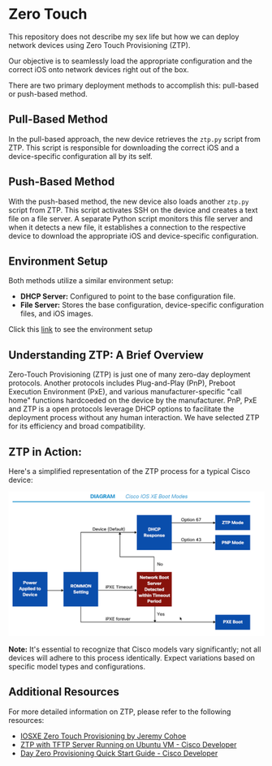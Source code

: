 # Zero Touch 
This repository does not describe my sex life but how we can deploy network devices using Zero Touch Provisioning (ZTP). 

Our objective is to seamlessly load the appropriate configuration and the correct iOS onto network devices right out of the box.

There are two primary deployment methods to accomplish this: pull-based or push-based method.

## Pull-Based Method
In the pull-based approach, the new device retrieves the `ztp.py` script from ZTP. This script is responsible for downloading the correct iOS and a device-specific configuration all by its self.

## Push-Based Method
With the push-based method, the new device also loads another `ztp.py` script from ZTP. This script activates SSH on the device and creates a text file on a file server. A separate Python script monitors this file server and when it detects a new file, it establishes a connection to the respective device to download the appropriate iOS and device-specific configuration.


## Environment Setup
Both methods utilize a similar environment setup:
- **DHCP Server:** Configured to point to the base configuration file.
- **File Server:** Stores the base configuration, device-specific configuration files, and iOS images.

Click this [link](https://github.com/LetMeGoogleIt4You/CiscoZeroTouch/blob/main/Environment%20Setup/README.md) to see the environment setup

## Understanding ZTP: A Brief Overview
Zero-Touch Provisioning (ZTP) is just one of many zero-day deployment protocols. Another protocols includes Plug-and-Play (PnP), Preboot Execution Environment (PxE), and various manufacturer-specific "call home" functions hardcoeded on the device by the manufacturer. PnP, PxE and ZTP is a open protocols leverage DHCP options to facilitate the deployment process without any human interaction. 
We have selected ZTP for its efficiency and broad compatibility.

## ZTP in Action: 
Here's a simplified representation of the ZTP process for a typical Cisco device:

![Diagram](https://github.com/LetMeGoogleIt4You/CiscoZeroTouch/blob/main/Picure/Cisco%20XE%20boot%20modes.png)

**Note:** It's essential to recognize that Cisco models vary significantly; not all devices will adhere to this process identically. Expect variations based on specific model types and configurations.

## Additional Resources
For more detailed information on ZTP, please refer to the following resources:
- [IOSXE Zero Touch Provisioning by Jeremy Cohoe](https://github.com/jeremycohoe/IOSXE-Zero-Touch-Provisioning)
- [ZTP with TFTP Server Running on Ubuntu VM - Cisco Developer](https://developer.cisco.com/docs/ios-xe/#!zero-touch-provisioning/ztp-with-tftp-server-running-on-ubuntu-vm)
- [Day Zero Provisioning Quick Start Guide - Cisco Developer](https://developer.cisco.com/docs/ios-xe/#!day-zero-provisioning-quick-start-guide)


